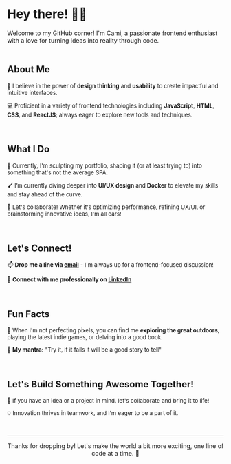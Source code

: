 # **Hey there!** 👋👋

Welcome to my GitHub corner! I'm Cami, a passionate frontend enthusiast with a love for turning ideas into reality through code.
<br/>
<br/>

## About Me

<font size="-1">

🎨 I believe in the power of **design thinking** and **usability** to create impactful and intuitive interfaces.

💻 Proficient in a variety of frontend technologies including **JavaScript**, **HTML**, **CSS**, and **ReactJS**; always eager to explore new tools and techniques.

</font>
<br/>


## What I Do

<font size="-1">

🔭 Currently, I'm sculpting my portfolio, shaping it (or at least trying to) into something that's not the average SPA.

🖌️ I’m currently diving deeper into **UI/UX design** and **Docker** to elevate my skills and stay ahead of the curve.

💬 Let's collaborate! Whether it's optimizing performance, refining UX/UI, or brainstorming innovative ideas, I'm all ears!

</font>
<br/>

## Let's Connect!

<font size="-1">

📫 **Drop me a line via [email](mailto:camilapieroni.cp@gmail.com)** - I'm always up for a frontend-focused discussion!

💼 **Connect with me professionally on [LinkedIn](https://www.linkedin.com/in/camila-pieroni-215930185)**

<!-- - 🌐 Peek into my frontend world at [YourWebsite.com](https://www.yourwebsite.com). -->

</font>
<br/>

## Fun Facts

<font size="-1">

🌻 When I'm not perfecting pixels, you can find me **exploring the great outdoors**, playing the latest indie games, or delving into a good book.

🌟 **My mantra:** "Try it, if it fails it will be a good story to tell"

</font>
<br/>

## Let's Build Something Awesome Together!

<font size="-1">

🚀 If you have an idea or a project in mind, let's collaborate and bring it to life!

💡 Innovation thrives in teamwork, and I'm eager to be a part of it.

</font>
<br/>


---

<div align="center">
  
Thanks for dropping by! Let's make the world a bit more exciting, one line of code at a time. 🌟

</div>
